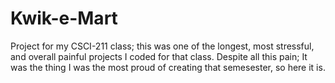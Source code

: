 # Kwik-e-Mart
Project for my CSCI-211 class; this was one of the longest, most stressful, and overall painful projects I coded for that class. Despite all this pain; It was the thing I was the most proud of creating that semesester, so here it is. 
